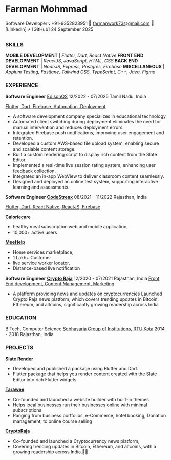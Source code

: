 # Farman Mohmmad
Software Developer
📞 +91-9352823951 📩 farmanwork73@gmail.com  🔗 [LinkedIn] ⚡ [GitHub]
24 September 2025

### SKILLS
 **MOBILE DEVELOPMENT** | *Flutter, Dart, React Native*
 **FRONT END DEVELOPMENT** | *ReactJS, JavaScript,  HTML, CSS*
 **BACK END DEVELOPMENT** | *NodeJS, Express, Postgres, Firebase*
 **MISCELLANEOUS** | *Appium Testing, Fastlane, Tailwind CSS, TypeScript, C++, Java, Figma*

### EXPERIENCE
**Software Engineer**
[EdisonOS](https://www.edisonos.com/)
 12/2022 - 07/2025 Tamil Nadu, India

<ins>Flutter, Dart, Firebase, Automation, Deployment</ins>
- A software development company specializes in educational technology
- Automated client switching during deployment eliminates the need for manual intervention and reduces deployment errors.
- Integrated Firebase push notifications, improving user engagement and retention.
- Developed a custom AWS-based file upload system, enabling secure and scalable content storage.
- Built a custom rendering script to display rich content from the Slate Editor.
- Implemented a real-time live session rating system, enhancing user feedback collection.
- Integrated an in-app WebView to deliver classroom content seamlessly.
- Designed and deployed an online test system, supporting interactive learning and assessments.

**Software Engineer**
<ins>**CodeStreax**</ins>
08/2021 - 11/2022 Rajasthan, India

<ins>Flutter, Dart, React Native, ReactJS, Firebase </ins>

<ins>**[Caloriecare](https://www.caloriecare.com/)**</ins>
- healthy meal subscription web and mobile application,
- 10,000+ active users
 
<ins>**[MeeHelp](https://meehelp.in/)**</ins>
- Home services marketplace,
- 1 Lakh+ Customer
- live service worker locator,
- Distance-based live notification

**Software Engineer**
<ins>**[Crypto Raja](https://cryptoraja.com/)**</ins>
 12/2020 - 07/2021 Rajasthan, India
<ins>Front End development, Content Management, Marketing</ins>
- A platform providing news and updates on cryptocurrencies
Launched Crypto Raja news platform, which covers trending updates in Bitcoin, Ethereum, and altcoins, significantly growing readership across India 

### EDUCATION
B.Tech, Computer Science
[Sobhasaria Group of Institutions, RTU Kota](https://www.secs.ac.in/)
2014 - 2018 Rajasthan, India

###  PROJECTS
**[Slate Render](https://pub.dev/packages/slate_render)**
- Developed and published a package using Flutter and Dart.
- Flutter package that helps you render content created with the Slate Editor into rich Flutter widgets.

**[Tarawee](https://tarawee.in/)**
- Co-founded and launched  a website builder with built-in themes
- Helps local businesses run their businesses online with minimal subscriptions
- Ranging from business portfolios, e-Commerce, hotel booking, Donation management, to online course selling

**[CryptoRaja](https://cryptoraja.com/)**
- Co-founded and launched a Cryptocurrency news platform, 
- Covering trending updates in Bitcoin, Ethereum, and altcoins, with a growing readership across India.
